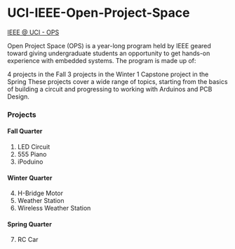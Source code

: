 # UCI-IEEE-Open-Project-Space

[IEEE @ UCI - OPS](https://ieee.ics.uci.edu/ops.html)

Open Project Space (OPS) is a year-long program held by IEEE geared toward giving undergraduate students an opportunity to get hands-on experience with embedded systems. The program is made up of:

 4 projects in the Fall
 3 projects in the Winter
 1 Capstone project in the Spring
These projects cover a wide range of topics, starting from the basics of building a circuit and progressing to working with Arduinos and PCB Design.

### Projects
#### Fall Quarter
1. LED Circuit 
2. 555 Piano 
3. iPoduino

#### Winter Quarter
4. H-Bridge Motor 
5. Weather Station
6. Wireless Weather Station 

#### Spring Quarter
7. RC Car
